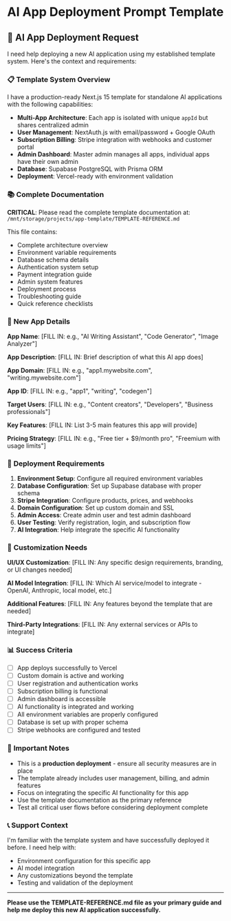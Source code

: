 # AI App Deployment Prompt Template

## 🚀 **AI App Deployment Request**

I need help deploying a new AI application using my established template system. Here's the context and requirements:

### 📋 **Template System Overview**

I have a production-ready Next.js 15 template for standalone AI applications with the following capabilities:

- **Multi-App Architecture**: Each app is isolated with unique `appId` but shares centralized admin
- **User Management**: NextAuth.js with email/password + Google OAuth
- **Subscription Billing**: Stripe integration with webhooks and customer portal
- **Admin Dashboard**: Master admin manages all apps, individual apps have their own admin
- **Database**: Supabase PostgreSQL with Prisma ORM
- **Deployment**: Vercel-ready with environment validation

### 📚 **Complete Documentation**

**CRITICAL**: Please read the complete template documentation at:
`/mnt/storage/projects/app-template/TEMPLATE-REFERENCE.md`

This file contains:
- Complete architecture overview
- Environment variable requirements
- Database schema details
- Authentication system setup
- Payment integration guide
- Admin system features
- Deployment process
- Troubleshooting guide
- Quick reference checklists

### 🎯 **New App Details**

**App Name**: [FILL IN: e.g., "AI Writing Assistant", "Code Generator", "Image Analyzer"]

**App Description**: [FILL IN: Brief description of what this AI app does]

**App Domain**: [FILL IN: e.g., "app1.mywebsite.com", "writing.mywebsite.com"]

**App ID**: [FILL IN: e.g., "app1", "writing", "codegen"]

**Target Users**: [FILL IN: e.g., "Content creators", "Developers", "Business professionals"]

**Key Features**: [FILL IN: List 3-5 main features this app will provide]

**Pricing Strategy**: [FILL IN: e.g., "Free tier + $9/month pro", "Freemium with usage limits"]

### 🔧 **Deployment Requirements**

1. **Environment Setup**: Configure all required environment variables
2. **Database Configuration**: Set up Supabase database with proper schema
3. **Stripe Integration**: Configure products, prices, and webhooks
4. **Domain Configuration**: Set up custom domain and SSL
5. **Admin Access**: Create admin user and test admin dashboard
6. **User Testing**: Verify registration, login, and subscription flow
7. **AI Integration**: Help integrate the specific AI functionality

### 🎨 **Customization Needs**

**UI/UX Customization**: [FILL IN: Any specific design requirements, branding, or UI changes needed]

**AI Model Integration**: [FILL IN: Which AI service/model to integrate - OpenAI, Anthropic, local model, etc.]

**Additional Features**: [FILL IN: Any features beyond the template that are needed]

**Third-Party Integrations**: [FILL IN: Any external services or APIs to integrate]

### 📊 **Success Criteria**

- [ ] App deploys successfully to Vercel
- [ ] Custom domain is active and working
- [ ] User registration and authentication works
- [ ] Subscription billing is functional
- [ ] Admin dashboard is accessible
- [ ] AI functionality is integrated and working
- [ ] All environment variables are properly configured
- [ ] Database is set up with proper schema
- [ ] Stripe webhooks are configured and tested

### 🚨 **Important Notes**

- This is a **production deployment** - ensure all security measures are in place
- The template already includes user management, billing, and admin features
- Focus on integrating the specific AI functionality for this app
- Use the template documentation as the primary reference
- Test all critical user flows before considering deployment complete

### 📞 **Support Context**

I'm familiar with the template system and have successfully deployed it before. I need help with:
- Environment configuration for this specific app
- AI model integration
- Any customizations beyond the template
- Testing and validation of the deployment

---

**Please use the TEMPLATE-REFERENCE.md file as your primary guide and help me deploy this new AI application successfully.**
